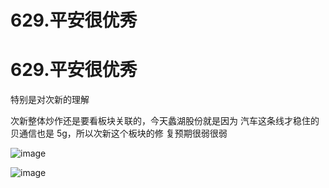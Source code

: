 # 629.平安很优秀

# 629.平安很优秀

特别是对次新的理解

次新整体炒作还是要看板块关联的，今天蠡湖股份就是因为 汽车这条线才稳住的贝通信也是 5g，所以次新这个板块的修 复预期很弱很弱

![image](img/Image_177.png)

![image](img/Image_178.png)